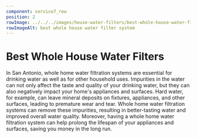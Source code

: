 ```yaml
---
component: service7_row
position: 2
rowImage: ../../../images/house-water-filters/best-whole-house-water-filters.webp
rowImageAlt: best whole house water filter system
---
```

#  Best Whole House Water Filters

In San Antonio, whole home water filtration systems are essential for drinking water as well as for other household uses. Impurities in the water can not only affect the taste and quality of your drinking water, but they can also negatively impact your home's appliances and surfaces. Hard water, for example, can leave mineral deposits on fixtures, appliances, and other surfaces, leading to premature wear and tear. Whole home water filtration systems can remove these impurities, resulting in better-tasting water and improved overall water quality. Moreover, having a whole home water filtration system can help prolong the lifespan of your appliances and surfaces, saving you money in the long run.
